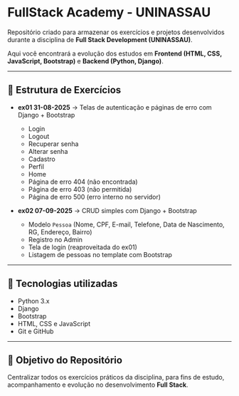# FullStack Academy - UNINASSAU

Repositório criado para armazenar os exercícios e projetos desenvolvidos durante a disciplina de **Full Stack Development (UNINASSAU)**.

Aqui você encontrará a evolução dos estudos em **Frontend (HTML, CSS, JavaScript, Bootstrap)** e **Backend (Python, Django)**.

---

## 📂 Estrutura de Exercícios

- **ex01 31-08-2025** → Telas de autenticação e páginas de erro com Django + Bootstrap  
  - Login  
  - Logout  
  - Recuperar senha  
  - Alterar senha  
  - Cadastro  
  - Perfil  
  - Home  
  - Página de erro 404 (não encontrada)  
  - Página de erro 403 (não permitida)  
  - Página de erro 500 (erro interno no servidor)  

- **ex02 07-09-2025** → CRUD simples com Django + Bootstrap  
  - Modelo `Pessoa` (Nome, CPF, E-mail, Telefone, Data de Nascimento, RG, Endereço, Bairro)  
  - Registro no Admin  
  - Tela de login (reaproveitada do ex01)  
  - Listagem de pessoas no template com Bootstrap  

---

## 🚀 Tecnologias utilizadas
- Python 3.x  
- Django  
- Bootstrap  
- HTML, CSS e JavaScript  
- Git e GitHub  

---

## 🎯 Objetivo do Repositório
Centralizar todos os exercícios práticos da disciplina, para fins de estudo, acompanhamento e evolução no desenvolvimento **Full Stack**.
